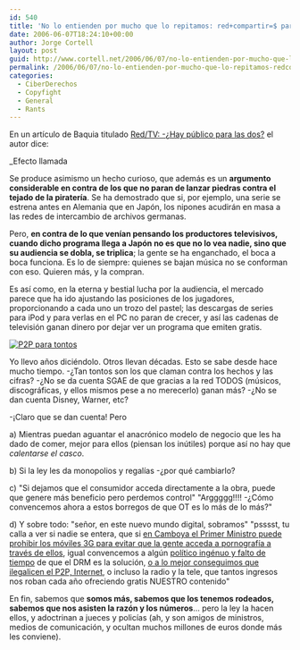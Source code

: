 ```yaml
---
id: 540
title: 'No lo entienden por mucho que lo repitamos: red+compartir=$ para autor'
date: 2006-06-07T18:24:10+00:00
author: Jorge Cortell
layout: post
guid: http://www.cortell.net/2006/06/07/no-lo-entienden-por-mucho-que-lo-repitamos-redcompartir-para-autor/
permalink: /2006/06/07/no-lo-entienden-por-mucho-que-lo-repitamos-redcompartir-para-autor/
categories:
  - CiberDerechos
  - Copyfight
  - General
  - Rants
---
```

En un artí­culo de Baquia titulado <a target="_blank" title="Red TV Baquia" href="http://www.baquia.com/noticias.php?id=10881">Red/TV: -¿Hay público para las dos?</a> el autor dice:

_Efecto llamada</p> 

Se produce asimismo un hecho curioso, que además es un **argumento considerable en contra de los que no paran de lanzar piedras contra el tejado de la piraterí­a**. Se ha demostrado que si, por ejemplo, una serie se estrena antes en Alemania que en Japón, los nipones acudirán en masa a las redes de intercambio de archivos germanas.

Pero, **en contra de lo que vení­an pensando los productores televisivos, cuando dicho programa llega a Japón no es que no lo vea nadie, sino que su audiencia se dobla, se triplica**; la gente se ha enganchado, el boca a boca funciona. Es lo de siempre: quienes se bajan música no se conforman con eso. Quieren más, y la compran.

Es así­ como, en la eterna y bestial lucha por la audiencia, el mercado parece que ha ido ajustando las posiciones de los jugadores, proporcionando a cada uno un trozo del pastel; las descargas de series para iPod y para verlas en el PC no paran de crecer, y así­ las cadenas de televisión ganan dinero por dejar ver un programa que emiten gratis.</em>

<a target="_blank" title="P2P para tontos grande" href="http://static.flickr.com/56/127001282_e35131c877.jpg?v=0"><img alt="P2P para tontos" title="P2P para tontos" src="http://static.flickr.com/56/127001282_e35131c877_m.jpg" /></a>

Yo llevo años diciéndolo. Otros llevan décadas. Esto se sabe desde hace mucho tiempo. -¿Tan tontos son los que claman contra los hechos y las cifras? -¿No se da cuenta SGAE de que gracias a la red TODOS (músicos, discográficas, y ellos mismos pese a no merecerlo) ganan más? -¿No se dan cuenta Disney, Warner, etc?

-¡Claro que se dan cuenta! Pero

a) Mientras puedan aguantar el anacrónico modelo de negocio que les ha dado de comer, mejor para ellos (piensan los inútiles) porque así­ no hay que _calentarse el casco_.
  
b) Si la ley les da monopolios y regalí­as -¿por qué cambiarlo?
  
c) "Si dejamos que el consumidor acceda directamente a la obra, puede que genere más beneficio pero perdemos control" "Arggggg!!!! -¿Cómo convencemos ahora a estos borregos de que OT es lo más de lo más?"

d) Y sobre todo: "señor, en este nuevo mundo digital, sobramos" "psssst, tu calla a ver si nadie se entera, que si <a target="_blank" title="Camboya no a 3G" href="http://blogs.baquia.com/zumodered/post/2006/06/01/el-primer-ministro-camboya-se-carga-moviles-3g-el">en Camboya el Primer Ministro puede prohibir los móviles 3G para evitar que la gente acceda a pornografí­a a través de ellos</a>, igual convencemos a algún <a target="_blank" title="polí­tico ingénuo" href="http://www.cortell.net/2006/06/06/su-senoria-reconoce-que-son-marionetas/">polí­tico ingénuo y falto de tiempo</a> de que el DRM es la solución, <a target="_blank" title="SGAE flipa" href="http://www.cortell.net/2006/05/31/%c2%bfse-creera-sgae-sus-propias-mentiras/">o a lo mejor conseguimos que ilegalicen el P2P, Internet</a>, o incluso la radio y la tele, que tantos ingresos nos roban cada año ofreciendo gratis NUESTRO contenido"
  
En fin, sabemos que **somos más, sabemos que los tenemos rodeados, sabemos que nos asisten la razón y los números**... pero la ley la hacen ellos, y adoctrinan a jueces y policí­as (ah, y son amigos de ministros, medios de comunicación, y ocultan muchos millones de euros donde más les conviene).